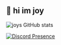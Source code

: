 ## 👋 hi im joy 

![joys GitHub stats](https://github-readme-stats.vercel.app/api?username=joylolxyz&show_icons=true&theme=transparent)


[![Discord Presence](https://lanyard.cnrad.dev/api/1030825343357026350)](https://discord.com/users/1030825343357026350[animated=true][idleMessage=smd])
